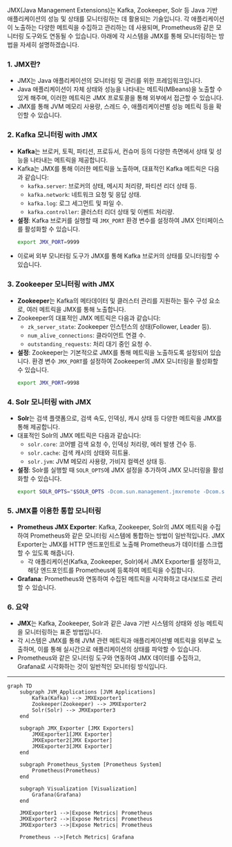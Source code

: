 JMX(Java Management Extensions)는 Kafka, Zookeeper, Solr 등 Java 기반 애플리케이션의 성능 및 상태를 모니터링하는 데 활용되는 기술입니다. 각 애플리케이션이 노출하는 다양한 메트릭을 수집하고 관리하는 데 사용되며, Prometheus와 같은 모니터링 도구와도 연동될 수 있습니다. 아래에 각 시스템을 JMX를 통해 모니터링하는 방법을 자세히 설명하겠습니다.

### 1. **JMX란?**
   - JMX는 Java 애플리케이션의 모니터링 및 관리를 위한 프레임워크입니다.
   - Java 애플리케이션이 자체 상태와 성능을 나타내는 메트릭(MBeans)을 노출할 수 있게 해주며, 이러한 메트릭은 JMX 프로토콜을 통해 외부에서 접근할 수 있습니다.
   - JMX를 통해 JVM 메모리 사용량, 스레드 수, 애플리케이션별 성능 메트릭 등을 확인할 수 있습니다.

### 2. **Kafka 모니터링 with JMX**
   - **Kafka**는 브로커, 토픽, 파티션, 프로듀서, 컨슈머 등의 다양한 측면에서 상태 및 성능을 나타내는 메트릭을 제공합니다.
   - Kafka는 JMX를 통해 이러한 메트릭을 노출하며, 대표적인 Kafka 메트릭은 다음과 같습니다:
     - `kafka.server`: 브로커의 상태, 메시지 처리량, 파티션 리더 상태 등.
     - `kafka.network`: 네트워크 요청 및 응답 상태.
     - `kafka.log`: 로그 세그먼트 및 파일 수.
     - `kafka.controller`: 클러스터 리더 상태 및 이벤트 처리량.
   - **설정**: Kafka 브로커를 실행할 때 `JMX_PORT` 환경 변수를 설정하여 JMX 인터페이스를 활성화할 수 있습니다.
     ```bash
     export JMX_PORT=9999
     ```
   - 이로써 외부 모니터링 도구가 JMX를 통해 Kafka 브로커의 상태를 모니터링할 수 있습니다.

### 3. **Zookeeper 모니터링 with JMX**
   - **Zookeeper**는 Kafka의 메타데이터 및 클러스터 관리를 지원하는 필수 구성 요소로, 여러 메트릭을 JMX를 통해 노출합니다.
   - Zookeeper의 대표적인 JMX 메트릭은 다음과 같습니다:
     - `zk_server_state`: Zookeeper 인스턴스의 상태(Follower, Leader 등).
     - `num_alive_connections`: 클라이언트 연결 수.
     - `outstanding_requests`: 처리 대기 중인 요청 수.
   - **설정**: Zookeeper는 기본적으로 JMX를 통해 메트릭을 노출하도록 설정되어 있습니다. 환경 변수 `JMX_PORT`를 설정하여 Zookeeper의 JMX 모니터링을 활성화할 수 있습니다.
     ```bash
     export JMX_PORT=9998
     ```

### 4. **Solr 모니터링 with JMX**
   - **Solr**는 검색 플랫폼으로, 검색 속도, 인덱싱, 캐시 상태 등 다양한 메트릭을 JMX를 통해 제공합니다.
   - 대표적인 Solr의 JMX 메트릭은 다음과 같습니다:
     - `solr.core`: 코어별 검색 요청 수, 인덱싱 처리량, 에러 발생 건수 등.
     - `solr.cache`: 검색 캐시의 상태와 히트율.
     - `solr.jvm`: JVM 메모리 사용량, 가비지 컬렉션 상태 등.
   - **설정**: Solr를 실행할 때 `SOLR_OPTS`에 JMX 설정을 추가하여 JMX 모니터링을 활성화할 수 있습니다.
     ```bash
     export SOLR_OPTS="$SOLR_OPTS -Dcom.sun.management.jmxremote -Dcom.sun.management.jmxremote.port=9997 -Dcom.sun.management.jmxremote.authenticate=false -Dcom.sun.management.jmxremote.ssl=false"
     ```

### 5. **JMX를 이용한 통합 모니터링**
   - **Prometheus JMX Exporter**: Kafka, Zookeeper, Solr의 JMX 메트릭을 수집하여 Prometheus와 같은 모니터링 시스템에 통합하는 방법이 일반적입니다. JMX Exporter는 JMX를 HTTP 엔드포인트로 노출해 Prometheus가 데이터를 스크랩할 수 있도록 해줍니다.
     - 각 애플리케이션(Kafka, Zookeeper, Solr)에서 JMX Exporter를 설정하고, 해당 엔드포인트를 Prometheus에 등록하여 메트릭을 수집합니다.
   - **Grafana**: Prometheus와 연동하여 수집된 메트릭을 시각화하고 대시보드로 관리할 수 있습니다.

### 6. **요약**
   - **JMX**는 Kafka, Zookeeper, Solr과 같은 Java 기반 시스템의 상태와 성능 메트릭을 모니터링하는 표준 방법입니다.
   - 각 시스템은 JMX를 통해 JVM 관련 메트릭과 애플리케이션별 메트릭을 외부로 노출하며, 이를 통해 실시간으로 애플리케이션의 상태를 파악할 수 있습니다.
   - Prometheus와 같은 모니터링 도구와 연동하여 JMX 데이터를 수집하고, Grafana로 시각화하는 것이 일반적인 모니터링 방식입니다.

<hr/>


```mermaid
graph TD
    subgraph JVM_Applications [JVM Applications]
        Kafka(Kafka) --> JMXExporter1
        Zookeeper(Zookeeper) --> JMXExporter2
        Solr(Solr) --> JMXExporter3
    end

    subgraph JMX_Exporter [JMX Exporters]
        JMXExporter1[JMX Exporter]
        JMXExporter2[JMX Exporter]
        JMXExporter3[JMX Exporter]
    end

    subgraph Prometheus_System [Prometheus System]
        Prometheus(Prometheus)
    end

    subgraph Visualization [Visualization]
        Grafana(Grafana)
    end

    JMXExporter1 -->|Expose Metrics| Prometheus
    JMXExporter2 -->|Expose Metrics| Prometheus
    JMXExporter3 -->|Expose Metrics| Prometheus

    Prometheus -->|Fetch Metrics| Grafana
```

